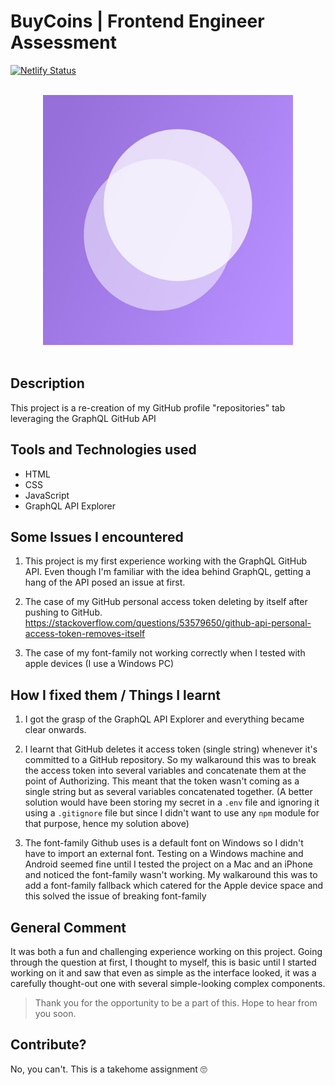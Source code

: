 # BuyCoins | Frontend Engineer Assessment 
[![Netlify Status](https://api.netlify.com/api/v1/badges/a8746e28-bd22-4263-bd4c-e3d014ac6286/deploy-status)](https://app.netlify.com/sites/buycoins-githubclone/deploys)

<div align="center">
  <br>
  <img src="./assets/buycoins-logo.jpg" alt="buycoins-logo" width="400">
  <br><br>
</div>

## Description
This project is a re-creation of my GitHub profile "repositories" tab leveraging the GraphQL GitHub API

## Tools and Technologies used
- HTML
- CSS
- JavaScript
- GraphQL API Explorer

## Some Issues I encountered
1. This project is my first experience working with the GraphQL GitHub API. Even though I'm familiar with the idea behind GraphQL, getting a hang of the API posed an issue at first. 
1. The case of my GitHub personal access token deleting by itself after pushing to GitHub.
 <https://stackoverflow.com/questions/53579650/github-api-personal-access-token-removes-itself> 

1. The case of my font-family not working correctly when I tested with apple devices (I use a Windows PC)
## How I fixed them / Things I learnt
1. I got the grasp of the GraphQL API Explorer and everything became clear onwards. 
1. I learnt that GitHub deletes it access token (single string) whenever it's committed to a GitHub repository.  So my walkaround this was to break the access token into several variables and concatenate them at the point of Authorizing. This meant that the token wasn't coming as a single string but as several variables concatenated together. (A better solution would have been storing my secret in a `.env` file and ignoring it using a `.gitignore` file but since I didn't want to use any `npm` module  for that purpose, hence my solution above)

1. The font-family Github uses is a default font on Windows so I didn't have to import an external font. Testing on a Windows machine and Android seemed fine until I tested the project on a Mac and an iPhone and noticed the font-family wasn't working. My walkaround this was to add a font-family fallback which catered for the Apple device space and this solved the issue of breaking font-family

## General Comment
It was both a fun and challenging experience working on this project. Going through the question at first, I thought to myself, this is basic until I started working on it and saw that even as simple as the interface looked, it was a carefully thought-out one with several simple-looking complex components.
> Thank you for the opportunity to be a part of this. Hope to hear from you soon.

## Contribute?
No, you can't. This is a takehome assignment 🙄